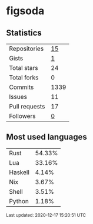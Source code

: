 # figsoda


## Statistics

<table>
    <tr>
        <td>Repositories</td>
        <td><a href="https://github.com/figsoda?tab=repositories">15</a></td>
    </tr>
    <tr>
        <td>Gists</td>
        <td><a href="https://gist.github.com/figsoda">1</a></td>
    </tr>
    <tr>
        <td>Total stars</td>
        <td>24</td>
    </tr>
    <tr>
        <td>Total forks</td>
        <td>0</td>
    </tr>
    <tr>
        <td>Commits</td>
        <td>1339</td>
    </tr>
    <tr>
        <td>Issues</td>
        <td>11</td>
    </tr>
    <tr>
        <td>Pull requests</td>
        <td>17</td>
    </tr>
    <tr>
        <td>Followers</td>
        <td><a href="https://github.com/figsoda?tab=followers">0</a></td>
    </tr>
</table>


## Most used languages

<table>
<tr><td>Rust</td><td>54.33%</td></tr>
<tr><td>Lua</td><td>33.16%</td></tr>
<tr><td>Haskell</td><td>4.14%</td></tr>
<tr><td>Nix</td><td>3.67%</td></tr>
<tr><td>Shell</td><td>3.51%</td></tr>
<tr><td>Python</td><td>1.18%</td></tr>
</table>


<sub>Last updated: 2020-12-17 15:20:51 UTC</sub>
